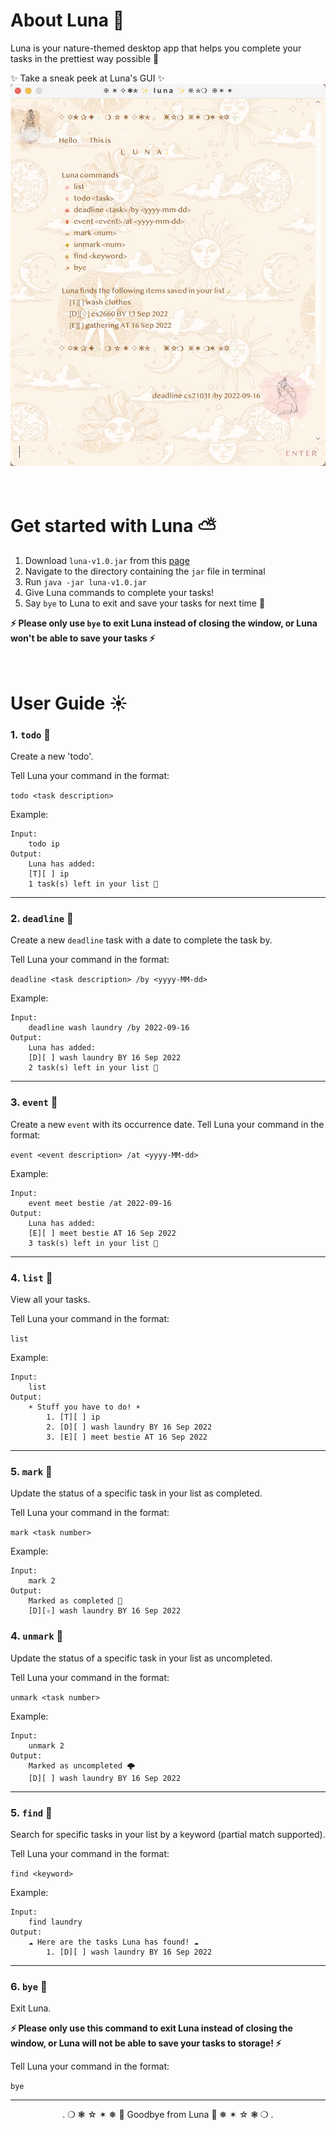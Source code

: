 # About Luna 🌙
Luna is your nature-themed desktop app that helps you complete your tasks in the prettiest way possible 🌻

✨ Take a sneak peek at Luna's GUI ✨
![image](Ui.png)
<br/><br/><br/>

# Get started with Luna ⛅️
1. Download `luna-v1.0.jar` from this [page](https://github.com/fannyjian/ip/releases/tag/A-Release)
2. Navigate to the directory containing the `jar` file in terminal
3. Run `java -jar luna-v1.0.jar`
4. Give Luna commands to complete your tasks!
5. Say `bye` to Luna to exit and save your tasks for next time 💫

**⚡️ Please only use `bye` to exit Luna instead of closing the window, 
or Luna won't be able to save your tasks ⚡️** 
<br/><br/><br/>

# User Guide ☀️

### 1. `todo` 🌸

Create a new 'todo'.

Tell Luna your command in the format: 

`todo <task description>`

Example:
```
Input: 
    todo ip
Output:
    Luna has added:
    [T][ ] ip
    1 task(s) left in your list 🌻
```
---
### 2. `deadline` 🌺
Create a new `deadline` task with a date to complete the task by.

Tell Luna your command in the format:

`deadline <task description> /by <yyyy-MM-dd>`

Example:
```
Input: 
    deadline wash laundry /by 2022-09-16
Output: 
    Luna has added:
    [D][ ] wash laundry BY 16 Sep 2022
    2 task(s) left in your list 🌻
```
---
### 3. `event` 🌼
Create a new `event` with its occurrence date.
Tell Luna your command in the format:

`event <event description> /at <yyyy-MM-dd>`

Example:
```
Input: 
    event meet bestie /at 2022-09-16
Output: 
    Luna has added:
    [E][ ] meet bestie AT 16 Sep 2022
    3 task(s) left in your list 🌻
```
---
### 4. `list` 💐

View all your tasks.

Tell Luna your command in the format:

`list`

Example:
```
Input: 
    list
Output: 
    ☀️ Stuff you have to do! ☀️
        1. [T][ ] ip
        2. [D][ ] wash laundry BY 16 Sep 2022
        3. [E][ ] meet bestie AT 16 Sep 2022
```
---
### 5. `mark` 🌹
Update the status of a specific task in your list as completed.

Tell Luna your command in the format:

`mark <task number>`

Example:
```
Input: 
    mark 2
Output: 
    Marked as completed 🌈️
    [D][✧] wash laundry BY 16 Sep 2022
```
### 4. `unmark` 🥀
Update the status of a specific task in your list as uncompleted.

Tell Luna your command in the format:

`unmark <task number>`

Example:
```
Input: 
    unmark 2
Output: 
    Marked as uncompleted 🌩
    [D][ ] wash laundry BY 16 Sep 2022
```
---
### 5. `find` 🌷
Search for specific tasks in your list by a keyword (partial match supported).

Tell Luna your command in the format:

`find <keyword>`

Example:

```
Input:
    find laundry
Output:
    ☁️ Here are the tasks Luna has found! ☁️
        1. [D][ ] wash laundry BY 16 Sep 2022
```
---
### 6. `bye` 💐
Exit Luna. 

**⚡️ Please only use this command to exit Luna instead of closing the window, 
or Luna will not be able to save your tasks to storage! ⚡️** 

Tell Luna your command in the format:

`bye`

---
<div align="center"> . ❍  ❃ ☆  ✶ ❅  🌙 Goodbye from Luna 🌙  ❅ ✶  ☆ ❃  ❍  . </div>
